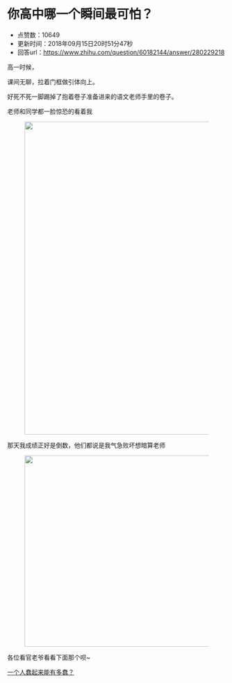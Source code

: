 # 你高中哪一个瞬间最可怕？
- 点赞数：10649
- 更新时间：2018年09月15日20时51分47秒
- 回答url：https://www.zhihu.com/question/60182144/answer/280229218
<body>
 <p data-pid="_qFC_FiQ">高一时候，</p>
 <p data-pid="4w4oU0Pa">课间无聊，拉着门框做引体向上。</p>
 <p data-pid="Wt6ymBH1">好死不死一脚踢掉了抱着卷子准备进来的语文老师手里的卷子。</p>
 <p data-pid="OO_ajjIE">老师和同学都一脸惊恐的看着我</p>
 <figure data-size="normal">
  <img src="https://picx.zhimg.com/50/v2-03954667126b835237eb81aa31514ade_720w.jpg?source=1940ef5c" data-caption="" data-size="normal" data-rawwidth="720" data-rawheight="720" data-original-token="v2-03954667126b835237eb81aa31514ade" class="origin_image zh-lightbox-thumb" width="720" data-original="https://picx.zhimg.com/v2-03954667126b835237eb81aa31514ade_r.jpg?source=1940ef5c">
 </figure>
 <p data-pid="-ymJsXvc">那天我成绩正好是倒数，他们都说是我气急败坏想暗算老师</p>
 <figure data-size="normal">
  <img src="https://picx.zhimg.com/50/v2-008b1b4207aa86520d874017bf8f6bec_720w.jpg?source=1940ef5c" data-caption="" data-size="normal" data-rawwidth="440" data-rawheight="330" data-original-token="v2-008b1b4207aa86520d874017bf8f6bec" class="origin_image zh-lightbox-thumb" width="440" data-original="https://picx.zhimg.com/v2-008b1b4207aa86520d874017bf8f6bec_r.jpg?source=1940ef5c">
 </figure>
 <p data-pid="gadiCNAH">各位看官老爷看看下面那个呗~</p><a href="https://www.zhihu.com/question/274033994/answer/492168013" data-draft-node="block" data-draft-type="link-card" class="internal">一个人蠢起来能有多蠢？</a>
 <p></p>
</body>